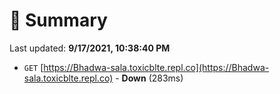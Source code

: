 # 📖 Summary
Last updated: **9/17/2021, 10:38:40 PM**

- `GET` [https://Bhadwa-sala.toxicblte.repl.co](https://Bhadwa-sala.toxicblte.repl.co) - **Down** (283ms)
